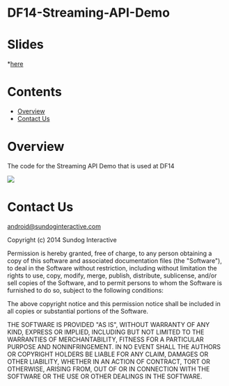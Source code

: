 DF14-Streaming-API-Demo
================

# Slides
  *[here](https://docs.google.com/presentation/d/1IFG4OmQu1PoQDwmQ1Qf01vyyqZMpl5uwMpNcQgTm_dQ/edit?usp=sharing)

# Contents

* [Overview](#overview)
* [Contact Us](#contactus)

<a name="overview"></a>
# Overview

The code for the Streaming API Demo that is used at DF14

![](http://www.sundoginteractive.com/images/uploads/channel_images/realtime-tracking.jpg)

<a name="contactus"></a>
# Contact Us

android@sundoginteractive.com    


Copyright (c) 2014 Sundog Interactive

Permission is hereby granted, free of charge, to any person obtaining a copy
of this software and associated documentation files (the "Software"), to deal
in the Software without restriction, including without limitation the rights
to use, copy, modify, merge, publish, distribute, sublicense, and/or sell
copies of the Software, and to permit persons to whom the Software is
furnished to do so, subject to the following conditions:

The above copyright notice and this permission notice shall be included in
all copies or substantial portions of the Software.

THE SOFTWARE IS PROVIDED "AS IS", WITHOUT WARRANTY OF ANY KIND, EXPRESS OR
IMPLIED, INCLUDING BUT NOT LIMITED TO THE WARRANTIES OF MERCHANTABILITY,
FITNESS FOR A PARTICULAR PURPOSE AND NONINFRINGEMENT. IN NO EVENT SHALL THE
AUTHORS OR COPYRIGHT HOLDERS BE LIABLE FOR ANY CLAIM, DAMAGES OR OTHER
LIABILITY, WHETHER IN AN ACTION OF CONTRACT, TORT OR OTHERWISE, ARISING FROM,
OUT OF OR IN CONNECTION WITH THE SOFTWARE OR THE USE OR OTHER DEALINGS IN
THE SOFTWARE.
